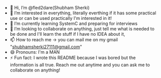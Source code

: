 - 👋 Hi, I’m @fled2dare(Shubham Sherki)  
- 👀 I’m interested in everything, literally everthing if it has some practical use or can be used practically I'm interested in it!
- 🌱 I’m currently learning SystemC and preparing for interviews
- 💞️ I’m looking to collaborate on anything, just tell me what is needed to be done and I'll learn the stuff if I have no IDEA about it, 
- 📫 How to reach me -> you can mail me on my gmail "shubhamsherki27111@gmail.com"
- 😄 Pronouns: I'm a MAN
- ⚡ Fun fact: I wrote this README because I was bored but the information is all true. Reach me out anytime and you can ask me to collaborate on anything!

<!---
fled2dare/fled2dare is a ✨ special ✨ repository because its `README.md` (this file) appears on your GitHub profile.
You can click the Preview link to take a look at your changes.
--->
